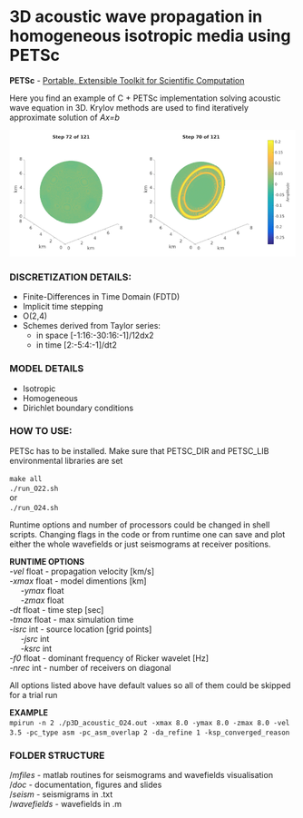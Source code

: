 # **3D acoustic wave propagation in homogeneous isotropic media using PETSc**

**PETSc** - [Portable, Extensible Toolkit for Scientific Computation](https://www.mcs.anl.gov/petsc/)

Here you find an example of C + PETSc implementation solving acoustic wave equation in 3D.
Krylov methods are used to find iteratively approximate solution of _Ax=b_

![Wavefield example](doc/step70.png)

### **DISCRETIZATION DETAILS**:
* Finite-Differences in Time Domain (FDTD)
* Implicit time stepping
* O(2,4)
* Schemes derived from Taylor series: 
    * in space [-1:16:-30:16:-1]/12dx2
    * in time [2:-5:4:-1]/dt2

### **MODEL DETAILS**
* Isotropic
* Homogeneous
* Dirichlet boundary conditions

### **HOW TO USE**: 
PETSc has to be installed. Make sure that PETSC_DIR and PETSC_LIB environmental libraries are set

`make all`  
`./run_O22.sh`  
or  
`./run_O24.sh`

Runtime options and number of processors could be changed in shell scripts. 
Changing flags in the code or from runtime one can save and plot either the whole wavefields 
or just seismograms at receiver positions.

**RUNTIME OPTIONS**  
_-vel_ float - propagation velocity [km/s]  
_-xmax_ float - model dimentions [km]  
&nbsp;&nbsp;&nbsp;&nbsp; _-ymax_ float  
&nbsp;&nbsp;&nbsp;&nbsp; _-zmax_ float  
_-dt_ float  - time step [sec]  
_-tmax_ float - max simulation time  
_-isrc_ int - source location [grid points]  
&nbsp;&nbsp;&nbsp;&nbsp; _-jsrc_ int  
&nbsp;&nbsp;&nbsp;&nbsp; _-ksrc_ int  
_-f0_ float - dominant frequency of Ricker wavelet [Hz]  
_-nrec_ int - number of receivers on diagonal  

All options listed above have default values so all of them could be skipped
for a trial run

**EXAMPLE**  
`mpirun -n 2 ./p3D_acoustic_O24.out -xmax 8.0 -ymax 8.0 -zmax 8.0 -vel 3.5 -pc_type asm -pc_asm_overlap 2 -da_refine 1 -ksp_converged_reason`

### **FOLDER STRUCTURE**
/_mfiles_ - matlab routines for seismograms and wavefields visualisation         
/_doc_ - documentation, figures and slides  
/_seism_ - seismigrams in .txt  
/_wavefields_ - wavefields in .m



